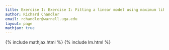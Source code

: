 ```yaml
---
title: Exercise I: Exercise I: Fitting a linear model using maximum likelihood and Gibbs sampling
author: Richard Chandler
email: rchandler@warnell.uga.edu
layout: page
mathjax: true
---
```


{% include mathjax.html %}
{% include lm.html %}
